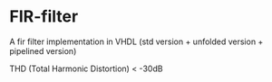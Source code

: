 # FIR-filter
A fir filter implementation in VHDL (std version + unfolded version + pipelined version)

THD (Total Harmonic Distortion) < -30dB
